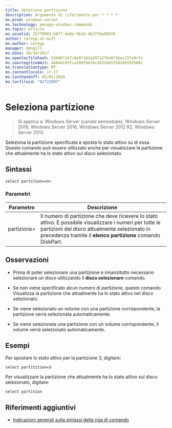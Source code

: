 ```yaml
---
title: Seleziona partizione
description: Argomento di riferimento per * * * *-
ms.prod: windows-server
ms.technology: manage-windows-commands
ms.topic: article
ms.assetid: 25f70083-b8f7-4a8e-9b34-4b3ffbe06670
author: coreyp-at-msft
ms.author: coreyp
manager: dongill
ms.date: 10/16/2017
ms.openlocfilehash: 55b06f247c8e9f183a2971278a8f16ac237e9cfe
ms.sourcegitcommit: ab64dc83fca28039416c26226815502d0193500c
ms.translationtype: MT
ms.contentlocale: it-IT
ms.lasthandoff: 05/01/2020
ms.locfileid: "82722007"
---
```

# <a name="select-partition"></a>Seleziona partizione

> Si applica a: Windows Server (canale semestrale), Windows Server 2019, Windows Server 2016, Windows Server 2012 R2, Windows Server 2012

Seleziona la partizione specificata e sposta lo stato attivo su di essa. Questo comando può essere utilizzato anche per visualizzare la partizione che attualmente ha lo stato attivo sul disco selezionato.  
  
  
  
## <a name="syntax"></a>Sintassi  
  
```  
select partition=<n>  
```  
  
### <a name="parameters"></a>Parametri  
  
|   Parametro    |                                                                                    Descrizione                                                                                    |
|----------------|-----------------------------------------------------------------------------------------------------------------------------------------------------------------------------------|
| partizione\=<n> | Il numero di partizione che deve ricevere lo stato attivo. È possibile visualizzare i numeri per tutte le partizioni del disco attualmente selezionato in precedenza tramite il **elenco partizione** comando DiskPart. |
  
## <a name="remarks"></a>Osservazioni  
  
-   Prima di poter selezionare una partizione è innanzitutto necessario selezionare un disco utilizzando il **disco selezionare** comando.  
  
-   Se non viene specificato alcun numero di partizione, questo comando Visualizza la partizione che attualmente ha lo stato attivo nel disco selezionato.  
  
-   Se viene selezionato un volume con una partizione corrispondente, la partizione verrà selezionata automaticamente.  
  
-   Se viene selezionata una partizione con un volume corrispondente, il volume verrà selezionato automaticamente.  
  
## <a name="examples"></a>Esempi  
Per spostare lo stato attivo per la partizione 3, digitare:  
  
```  
select partitition=3  
```  
  
Per visualizzare la partizione che attualmente ha lo stato attivo sul disco selezionato, digitare:  
  
```  
select partition  
```  
  
## <a name="additional-references"></a>Riferimenti aggiuntivi  
- [Indicazioni generali sulla sintassi della riga di comando](command-line-syntax-key.md)  
  

  

